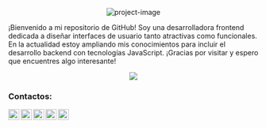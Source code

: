 
<p align="center"><img src="https://media.licdn.com/dms/image/v2/D4D16AQF9B-S8iHxSKQ/profile-displaybackgroundimage-shrink_350_1400/profile-displaybackgroundimage-shrink_350_1400/0/1724906363280?e=1730332800&v=beta&t=gT3xzS_OFkrsuMTcCu7GEwD3GXceW6NeHMaCrkScPCg" alt="project-image"></p>

<p id="description">¡Bienvenido a mi repositorio de GitHub! Soy una desarrolladora frontend dedicada a diseñar interfaces de usuario tanto atractivas como funcionales. En la actualidad estoy ampliando mis conocimientos para incluir el desarrollo backend con tecnologías JavaScript. ¡Gracias por visitar y espero que encuentres algo interesante!</p>

<p align="center">
  <img src="https://skillicons.dev/icons?i=nodejs,c,javascript,typescript,angular,bootstrap,tailwind,mysql,html,css,vscode,figma,git,php,py" /><br>
</p>

### Contactos:
<a href="https://x.com/candecastelar">
  <img align="left" alt="Brijesh Dhanani | Twitter" width="22px" src="https://cdn.jsdelivr.net/npm/simple-icons@v3/icons/twitter.svg" />
</a>
<a href="https://www.linkedin.com/in/cande-castelar/">
  <img align="left" alt="Brijesh Dhanani" width="22px" src="https://cdn.jsdelivr.net/npm/simple-icons@v3/icons/linkedin.svg" />
</a>
<a href="https://www.facebook.com/candecastelar1/">
  <img align="left" alt="Brijesh Dhanani" width="22px" src="https://cdn.jsdelivr.net/npm/simple-icons@v3/icons/facebook.svg" />
</a>
<a href="https://www.instagram.com/candecastelar">
  <img align="left" alt="Brijesh Dhanani" width="22px" src="https://cdn.jsdelivr.net/npm/simple-icons@v3/icons/instagram.svg" />
</a>
<a href="https://youtu.be/X_zgw9GojSc">
  <img align="left" alt="Brijesh Dhanani" width="22px" src="https://cdn.jsdelivr.net/npm/simple-icons@v3/icons/youtube.svg" />
</a>

